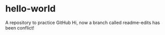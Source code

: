 # hello-world
A repository to practice GitHub
Hi, now a branch called readme-edits has been conflict!
